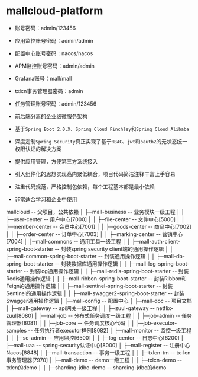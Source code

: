 # mallcloud-platform



  * 账号密码：admin/123456
  * 应用监控账号密码：admin/admin
  * 配置中心账号密码：nacos/nacos
  * APM监控账号密码：admin/admin
  * Grafana账号：mall/mall
  * txlcn事务管理器密码：admin
  * 任务管理账号密码：admin/123456

* 前后端分离的企业级微服务架构
* 基于`Spring Boot 2.0.X`、`Spring Cloud Finchley`和`Spring Cloud Alibaba`
* 深度定制`Spring Security`真正实现了基于`RBAC`、`jwt`和`oauth2`的无状态统一权限认证的解决方案
* 提供应用管理，方便第三方系统接入
* 引入组件化的思想实现高内聚低耦合，项目代码简洁注释丰富上手容易
* 注重代码规范，严格控制包依赖，每个工程基本都是最小依赖
* 非常适合学习和企业中使用

>

mallcloud -- 父项目，公共依赖
│  ├─mall-business -- 业务模块一级工程
│  │  ├─user-center -- 用户中心[7000]
│  │  ├─file-center -- 文件中心[5000]
│  │  ├─member-center -- 会员中心[7001]
│  │  ├─goods-center -- 商品中心[7002]
│  │  ├─order-center -- 订单中心[7003]
│  │  ├─marking-center -- 营销中心[7004]
│  │─mall-commons -- 通用工具一级工程
│  │  ├─mall-auth-client-spring-boot-starter -- 封装spring security client端的通用操作逻辑
│  │  ├─mall-common-spring-boot-starter -- 封装通用操作逻辑
│  │  ├─mall-db-spring-boot-starter -- 封装数据库通用操作逻辑
│  │  ├─mall-log-spring-boot-starter -- 封装log通用操作逻辑
│  │  ├─mall-redis-spring-boot-starter -- 封装Redis通用操作逻辑
│  │  ├─mall-ribbon-spring-boot-starter -- 封装Ribbon和Feign的通用操作逻辑
│  │  ├─mall-sentinel-spring-boot-starter -- 封装Sentinel的通用操作逻辑
│  │  ├─mall-swagger2-spring-boot-starter -- 封装Swagger通用操作逻辑
│  ├─mall-config -- 配置中心
│  ├─mall-doc -- 项目文档
│  ├─mall-gateway -- api网关一级工程
│  │  ├─zuul-gateway -- netflix-zuul[8080]
│  ├─mall-job -- 分布式任务调度一级工程
│  │  ├─job-admin -- 任务管理器[8081]
│  │  ├─job-core -- 任务调度核心代码
│  │  ├─job-executor-samples -- 任务执行者executor样例[8082]
│  ├─mall-monitor -- 监控一级工程
│  │  ├─sc-admin -- 应用监控[6500]
│  │  ├─log-center -- 日志中心[6200]
│  ├─mall-uaa -- spring-security认证中心[8000]
│  ├─mall-register -- 注册中心Nacos[8848]
│  ├─mall-transaction -- 事务一级工程
│  │  ├─txlcn-tm -- tx-lcn事务管理器[7970]
│  ├─mall-demo -- demo一级工程
│  │  ├─txlcn-demo -- txlcn的demo
│  │  ├─sharding-jdbc-demo -- sharding-jdbc的demo
```

